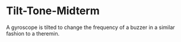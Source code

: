 # Tilt-Tone-Midterm
A gyroscope is tilted to change the frequency of a buzzer in a similar fashion to a theremin.
